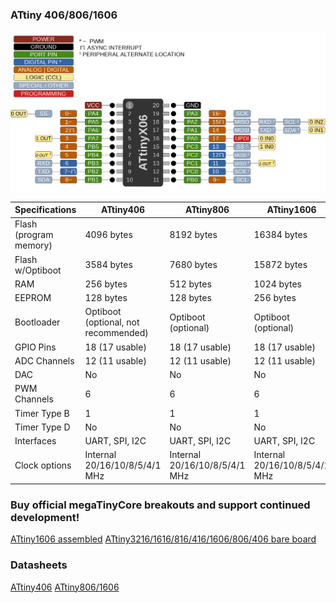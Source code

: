 ### ATtiny 406/806/1606
![x06 Pin Mapping](ATtiny_x06.gif "Arduino Pin Mapping for ATtiny x06")

 Specifications |  ATtiny406  |  ATtiny806  |    ATtiny1606
------------ | ------------- | ------------- | -------------
Flash (program memory)   | 4096 bytes| 8192 bytes | 16384 bytes
Flash w/Optiboot   | 3584 bytes| 7680 bytes | 15872 bytes
RAM  | 256 bytes | 512 bytes | 1024 bytes
EEPROM | 128 bytes | 128 bytes | 256 bytes
Bootloader | Optiboot (optional, not recommended) | Optiboot (optional)| Optiboot (optional)
GPIO Pins | 18 (17 usable) | 18 (17 usable) | 18 (17 usable)
ADC Channels | 12 (11 usable) | 12 (11 usable) | 12 (11 usable)
DAC | No | No | No
PWM Channels | 6 | 6 | 6
Timer Type B | 1 | 1 | 1
Timer Type D | No | No | No
Interfaces | UART, SPI, I2C | UART, SPI, I2C | UART, SPI, I2C
Clock options | Internal 20/16/10/8/5/4/1 MHz | Internal 20/16/10/8/5/4/1 MHz | Internal 20/16/10/8/5/4/1 MHz

### Buy official megaTinyCore breakouts and support continued development!
[ATtiny1606 assembled](https://www.tindie.com/products/17597/)
[ATtiny3216/1616/816/416/1606/806/406 bare board](https://www.tindie.com/products/17614/)

### Datasheets
[ATtiny406](http://ww1.microchip.com/downloads/en/DeviceDoc/ATtiny406-DataSheet-DS40001976B.pdf)
[ATtiny806/1606](http://ww1.microchip.com/downloads/en/DeviceDoc/ATtiny806-1606-DataSheet-DS40002029B.pdf)
